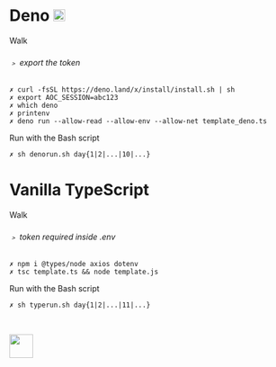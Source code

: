 # __Deno__ <img src='https://deno.com/images/artwork/HypnoDeno.gif?__frsh_c=dad2' width='21px' /> 
Walk
###### ﹥ export the token 
```
✗ curl -fsSL https://deno.land/x/install/install.sh | sh
✗ export AOC_SESSION=abc123
✗ which deno
✗ printenv
✗ deno run --allow-read --allow-env --allow-net template_deno.ts
```
Run with the Bash script 
```
✗ sh denorun.sh day{1|2|...|10|...}
```
# Vanilla TypeScript 
Walk
###### ﹥ token required inside .env 
```
✗ npm i @types/node axios dotenv
✗ tsc template.ts && node template.js
```
Run with the Bash script 
```
✗ sh typerun.sh day{1|2|...|11|...}
```

&#8203;
&#8203;

<img src='https://deno.com/images/artwork/hashrock_simple.png?__frsh_c=dad21828de649d12df5a23c572b88f3a3a73d0dc' width='42px' /> 
